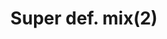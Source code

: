 ---
layout: item
title: Super def. mix(2)
item-id: 11497
datatable: true
id: 11497
name: "Super def. mix(2)"
members: true
lowalch: 79
highalch: 118
examine: "Two doses of fishy super Defence potion."
monsters:
  - id: 2919
    name: "Mithril dragon"
    members: true
    combat_level: 304
    wiki_url: "https://oldschool.runescape.wiki/w/Mithril_dragon"
    drops:
      - quantity: "1"
        rarity: 0.015625
    image: "https://oldschool.runescape.wiki/images/9/94/Mithril_dragon.png?956ac"
  - id: 5566
    name: "Ferocious barbarian spirit"
    members: true
    combat_level: 166
    wiki_url: "https://oldschool.runescape.wiki/w/Ferocious_barbarian_spirit"
    drops:
      - quantity: "1"
        rarity: 0.0234375
    image: "https://oldschool.runescape.wiki/images/d/dd/Ferocious_barbarian_spirit.png?ccb32"
---